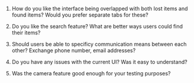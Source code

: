 1. How do you like the interface being overlapped with both lost items and found items? Would you prefer separate tabs for these?

2. Do you like the search feature? What are better ways users could find their items?

3. Should users be able to specificy communication means between each other? Exchange phone number, email addresses?

4. Do you have any issues with the current UI? Was it easy to understand?

5. Was the camera feature good enough for your testing purposes?

